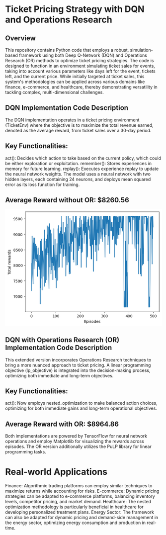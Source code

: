 # Ticket Pricing Strategy with DQN and Operations Research

## Overview

This repository contains Python code that employs a robust, simulation-based framework using both Deep Q-Network (DQN) and Operations Research (OR) methods to optimize ticket pricing strategies. The code is designed to function in an environment simulating ticket sales for events, taking into account various parameters like days left for the event, tickets left, and the current price. While initially targeted at ticket sales, this system's methodologies can be applied across various domains like finance, e-commerce, and healthcare, thereby demonstrating versatility in tackling complex, multi-dimensional challenges.

## DQN Implementation Code Description
The DQN implementation operates in a ticket pricing environment (TicketEnv) where the objective is to maximize the total revenue earned, denoted as the average reward, from ticket sales over a 30-day period.

## Key Functionalities:
act(): Decides which action to take based on the current policy, which could be either exploration or exploitation.
remember(): Stores experiences in memory for future learning.
replay(): Executes experience replay to update the neural network weights.
The model uses a neural network with two hidden layers, each containing 24 neurons, and deploys mean squared error as its loss function for training.

## Average Reward without OR: $8260.56
![Average Reward without OR](~OR.png)


## DQN with Operations Research (OR) Implementation Code Description

This extended version incorporates Operations Research techniques to bring a more nuanced approach to ticket pricing. A linear programming objective (lp_objective) is integrated into the decision-making process, optimizing both immediate and long-term objectives.

## Key Functionalities:
act(): Now employs nested_optimization to make balanced action choices, optimizing for both immediate gains and long-term operational objectives.

## Average Reward with OR: $8964.86

Both implementations are powered by TensorFlow for neural network operations and employ Matplotlib for visualizing the rewards across episodes. The OR version additionally utilizes the PuLP library for linear programming tasks.

# Real-world Applications
Finance: Algorithmic trading platforms can employ similar techniques to maximize returns while accounting for risks.
E-commerce: Dynamic pricing strategies can be adapted to e-commerce platforms, balancing inventory levels, competitor pricing, and market demand.
Healthcare: The nested optimization methodology is particularly beneficial in healthcare for developing personalized treatment plans.
Energy Sector: The framework can also be adapted for dynamic pricing and demand-side management in the energy sector, optimizing energy consumption and production in real-time.
